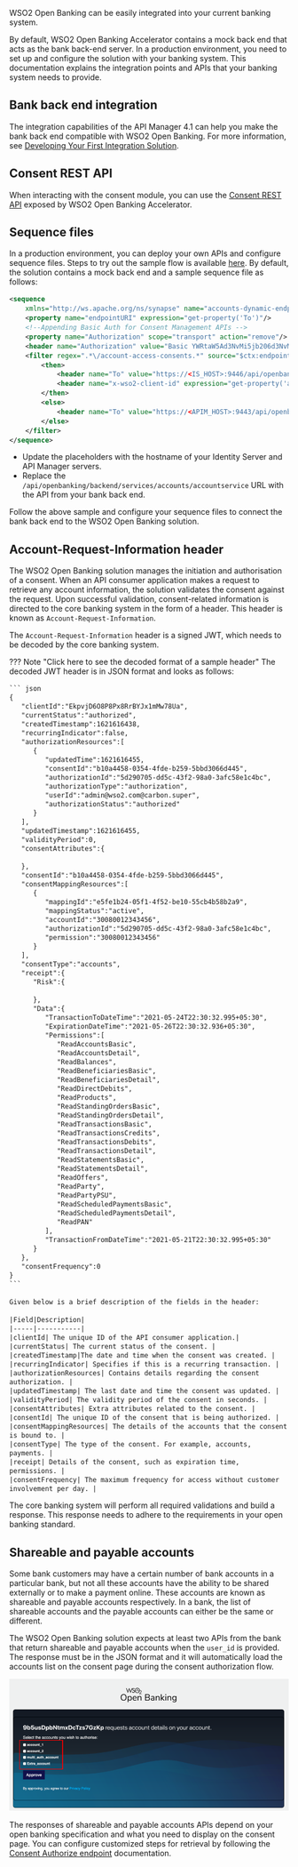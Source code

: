 WSO2 Open Banking can be easily integrated into your current banking system. 

By default, WSO2 Open Banking Accelerator contains a mock back end that acts as the bank back-end server. In a 
production environment, you need to set up and configure the solution with your banking system. This documentation 
explains the integration points and APIs that your banking system needs to provide.

## Bank back end integration
   
The integration capabilities of the API Manager 4.1 can help you make the bank back end compatible with WSO2 Open 
Banking. For more information, see [Developing Your First Integration Solution](https://apim.docs.wso2.com/en/4.1.0/integrate/develop/integration-development-kickstart/). 

## Consent REST API
    
When interacting with the consent module, you can use the [Consent REST API](../references/consent-rest-api.md) exposed 
by WSO2 Open Banking Accelerator. 

## Sequence files

In a production environment, you can deploy your own APIs and configure sequence files. Steps to try out the sample flow is available [here](../get-started/try-out-flow.md). By default, the solution contains a mock back end and a sample sequence file as 
follows:

``` xml
<sequence
	xmlns="http://ws.apache.org/ns/synapse" name="accounts-dynamic-endpoint-insequence">
	<property name="endpointURI" expression="get-property('To')"/>
	<!--Appending Basic Auth for Consent Management APIs -->
	<property name="Authorization" scope="transport" action="remove"/>
	<header name="Authorization" value="Basic YWRtaW5Ad3NvMi5jb206d3NvMjEyMw==" scope="transport"/>
	<filter regex=".*\/account-access-consents.*" source="$ctx:endpointURI">
		<then>
			<header name="To" value="https://<IS_HOST>:9446/api/openbanking/consent/manage" />
			<header name="x-wso2-client-id" expression="get-property('api.ut.consumerKey')" scope="transport"/>
		</then>
		<else>
			<header name="To" value="https://<APIM_HOST>:9443/api/openbanking/backend/services/accounts/accountservice" />
		</else>
	</filter>
</sequence>
```

- Update the placeholders with the hostname of your Identity Server and API Manager servers.
- Replace the `/api/openbanking/backend/services/accounts/accountservice`  URL with the API from your bank back end.

Follow the above sample and configure your sequence files to connect the bank back end to the WSO2 Open Banking solution.  

## Account-Request-Information header
   
The WSO2 Open Banking solution manages the initiation and authorisation of a consent. When an API consumer application 
makes a request to retrieve any account information, the solution validates the consent against the request. Upon 
successful validation, consent-related information is directed to the core banking system in the form of a header. This
header is known as `Account-Request-Information`.
   
The `Account-Request-Information` header is a signed JWT, which needs to be decoded by the core banking system. 
 
??? Note "Click here to see the decoded format of a sample header"
    The decoded JWT header is in JSON format and looks as follows:
    
    ``` json
    {
       "clientId":"EkpvjD6O8P8Px8RrBYJx1mMw78Ua",
       "currentStatus":"authorized",
       "createdTimestamp":1621616438,
       "recurringIndicator":false,
       "authorizationResources":[
          {
             "updatedTime":1621616455,
             "consentId":"b10a4458-0354-4fde-b259-5bbd3066d445",
             "authorizationId":"5d290705-dd5c-43f2-98a0-3afc58e1c4bc",
             "authorizationType":"authorization",
             "userId":"admin@wso2.com@carbon.super",
             "authorizationStatus":"authorized"
          }
       ],
       "updatedTimestamp":1621616455,
       "validityPeriod":0,
       "consentAttributes":{
          
       },
       "consentId":"b10a4458-0354-4fde-b259-5bbd3066d445",
       "consentMappingResources":[
          {
             "mappingId":"e5fe1b24-05f1-4f52-be10-55cb4b58b2a9",
             "mappingStatus":"active",
             "accountId":"30080012343456",
             "authorizationId":"5d290705-dd5c-43f2-98a0-3afc58e1c4bc",
             "permission":"30080012343456"
          }
       ],
       "consentType":"accounts",
       "receipt":{
          "Risk":{
             
          },
          "Data":{
             "TransactionToDateTime":"2021-05-24T22:30:32.995+05:30",
             "ExpirationDateTime":"2021-05-26T22:30:32.936+05:30",
             "Permissions":[
                "ReadAccountsBasic",
                "ReadAccountsDetail",
                "ReadBalances",
                "ReadBeneficiariesBasic",
                "ReadBeneficiariesDetail",
                "ReadDirectDebits",
                "ReadProducts",
                "ReadStandingOrdersBasic",
                "ReadStandingOrdersDetail",
                "ReadTransactionsBasic",
                "ReadTransactionsCredits",
                "ReadTransactionsDebits",
                "ReadTransactionsDetail",
                "ReadStatementsBasic",
                "ReadStatementsDetail",
                "ReadOffers",
                "ReadParty",
                "ReadPartyPSU",
                "ReadScheduledPaymentsBasic",
                "ReadScheduledPaymentsDetail",
                "ReadPAN"
             ],
             "TransactionFromDateTime":"2021-05-21T22:30:32.995+05:30"
          }
       },
       "consentFrequency":0
    }
    ```
    
    Given below is a brief description of the fields in the header:
    
    |Field|Description|
    |-----|-----------|
    |clientId| The unique ID of the API consumer application.|
    |currentStatus| The current status of the consent. |
    |createdTimestamp|The date and time when the consent was created. | 
    |recurringIndicator| Specifies if this is a recurring transaction. |
    |authorizationResources| Contains details regarding the consent authorization. |
    |updatedTimestamp| The last date and time the consent was updated. |
    |validityPeriod| The validity period of the consent in seconds. |
    |consentAttributes| Extra attributes related to the consent. |
    |consentId| The unique ID of the consent that is being authorized. |
    |consentMappingResources| The details of the accounts that the consent is bound to. |
    |consentType| The type of the consent. For example, accounts, payments. |
    |receipt| Details of the consent, such as expiration time, permissions. |
    |consentFrequency| The maximum frequency for access without customer involvement per day. |

The core banking system will perform all required validations and build a response. This response needs to adhere to 
the requirements in your open banking standard.

## Shareable and payable accounts 
   
Some bank customers may have a certain number of bank accounts in a particular bank, but not all these accounts have 
the ability to be shared externally or to make a payment online. These accounts are known as shareable and payable 
accounts respectively. In a bank, the list of shareable accounts and the payable accounts can either be the same or 
different.
   
The WSO2 Open Banking solution expects at least two APIs from the bank that return shareable and payable accounts when 
the `user_id` is provided. The response must be in the JSON format and it will automatically load the accounts list on 
the consent page during the consent authorization flow. 

![consent-page-with-accounts](../assets/img/learn/integration/list-of-accounts.png)

The responses of shareable and payable accounts APIs depend on your open banking specification and what you need to 
display on the consent page. You can configure customized steps for retrieval by following the 
[Consent Authorize endpoint](https://ob.docs.wso2.com/en/latest/develop/consent-management-authorize/#configuration) 
documentation.